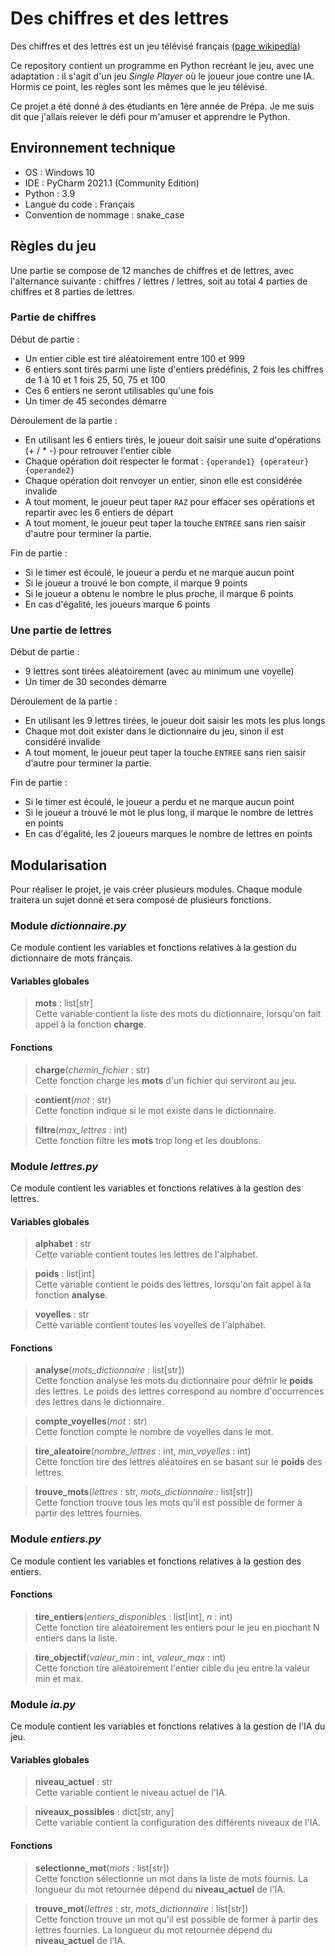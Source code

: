 # Des chiffres et des lettres

Des chiffres et des lettres est un jeu télévisé français
([page wikipedia](https://fr.wikipedia.org/wiki/Des_chiffres_et_des_lettres))

Ce repository contient un programme en Python recréant le jeu, avec une adaptation : il s'agit d'un jeu *Single Player*
où le joueur joue contre une IA. Hormis ce point, les règles sont les mêmes que le jeu télévisé.

Ce projet a été donné à des étudiants en 1ère année de Prépa. Je me suis dit que j'allais relever le défi pour m'amuser
et apprendre le Python.


## Environnement technique

- OS : Windows 10
- IDE : PyCharm 2021.1 (Community Edition)
- Python : 3.9
- Langue du code : Français
- Convention de nommage : snake_case


## Règles du jeu

Une partie se compose de 12 manches de chiffres et de lettres, avec l'alternance suivante :
chiffres / lettres / lettres, soit au total 4 parties de chiffres et 8 parties de lettres.


### Partie de chiffres

Début de partie :
- Un entier cible est tiré aléatoirement entre 100 et 999
- 6 entiers sont tirés parmi une liste d'entiers prédéfinis, 2 fois les chiffres de 1 à 10 et 1 fois 25, 50, 75 et 100
- Ces 6 entiers ne seront utilisables qu'une fois
- Un timer de 45 secondes démarre

Déroulement de la partie :
- En utilisant les 6 entiers tirés, le joueur doit saisir une suite d'opérations (+ / * -) pour retrouver l'entier cible
- Chaque opération doit respecter le format : `{operande1} {operateur} {operande2}`
- Chaque opération doit renvoyer un entier, sinon elle est considérée invalide
- A tout moment, le joueur peut taper `RAZ` pour effacer ses opérations et repartir avec les 6 entiers de départ
- A tout moment, le joueur peut taper la touche `ENTREE` sans rien saisir d'autre pour terminer la partie.

Fin de partie :
- Si le timer est écoulé, le joueur a perdu et ne marque aucun point
- Si le joueur a trouvé le bon compte, il marque 9 points
- Si le joueur a obtenu le nombre le plus proche, il marque 6 points
- En cas d'égalité, les joueurs marque 6 points


### Une partie de lettres

Début de partie :
- 9 lettres sont tirées aléatoirement (avec au minimum une voyelle)
- Un timer de 30 secondes démarre

Déroulement de la partie :
- En utilisant les 9 lettres tirées, le joueur doit saisir les mots les plus longs
- Chaque mot doit exister dans le dictionnaire du jeu, sinon il est considéré invalide
- A tout moment, le joueur peut taper la touche `ENTREE` sans rien saisir d'autre pour terminer la partie.

Fin de partie :
- Si le timer est écoulé, le joueur a perdu et ne marque aucun point
- Si le joueur a trouvé le mot le plus long, il marque le nombre de lettres en points
- En cas d'égalité, les 2 joueurs marques le nombre de lettres en points


## Modularisation

Pour réaliser le projet, je vais créer plusieurs modules.
Chaque module traitera un sujet donné et sera composé de plusieurs fonctions.


### Module _dictionnaire.py_

Ce module contient les variables et fonctions relatives à la gestion du dictionnaire de mots français.

#### Variables globales

> **mots** : list[str]\
> Cette variable contient la liste des mots du dictionnaire, lorsqu'on fait appel à la fonction **charge**.

#### Fonctions

> **charge**(*chemin_fichier* : str)\
> Cette fonction charge les **mots** d'un fichier qui serviront au jeu.

> **contient**(*mot* : str)\
> Cette fonction indique si le mot existe dans le dictionnaire.

> **filtre**(*max_lettres* : int)\
> Cette fonction filtre les **mots** trop long et les doublons.


### Module _lettres.py_

Ce module contient les variables et fonctions relatives à la gestion des lettres.

#### Variables globales

> **alphabet** : str\
> Cette variable contient toutes les lettres de l'alphabet.

> **poids** : list[int]\
> Cette variable contient le poids des lettres, lorsqu'on fait appel à la fonction **analyse**.

> **voyelles** : str\
> Cette variable contient toutes les voyelles de l'alphabet.

#### Fonctions

> **analyse**(*mots_dictionnaire* : list[str])\
> Cette fonction analyse les mots du dictionnaire pour défnir le **poids** des lettres.
> Le poids des lettres correspond au nombre d'occurrences des lettres dans le dictionnaire.

> **compte_voyelles**(*mot* : str)\
> Cette fonction compte le nombre de voyelles dans le mot.

> **tire_aleatoire**(*nombre_lettres* : int, *min_voyelles* : int)\
> Cette fonction tire des lettres aléatoires en se basant sur le **poids** des lettres.

> **trouve_mots**(*lettres* : str, *mots_dictionnaire* : list[str])\
> Cette fonction trouve tous les mots qu'il est possible de former à partir des lettres fournies.


### Module _entiers.py_

Ce module contient les variables et fonctions relatives à la gestion des entiers.

#### Fonctions

> **tire_entiers**(*entiers_disponibles* : list[int], *n* : int)\
> Cette fonction tire aléatoirement les entiers pour le jeu en piochant N entiers dans la liste.

> **tire_objectif**(*valeur_min* : int, *valeur_max* : int)\
> Cette fonction tire aléatoirement l'entier cible du jeu entre la valeur min et max.


### Module _ia.py_

Ce module contient les variables et fonctions relatives à la gestion de l'IA du jeu.

#### Variables globales

> **niveau_actuel** : str\
> Cette variable contient le niveau actuel de l'IA.

> **niveaux_possibles** : dict[str, any]\
> Cette variable contient la configuration des différents niveaux de l'IA. 

#### Fonctions

> **selectionne_mot**(*mots* : list[str])\
> Cette fonction sélectionne un mot dans la liste de mots fournis.
> La longueur du mot retournée dépend du **niveau_actuel** de l'IA.

> **trouve_mot**(*lettres* : str, *mots_dictionnaire* : list[str])\
> Cette fonction trouve un mot qu'il est possible de former à partir des lettres fournies.
> La longueur du mot retournée dépend du **niveau_actuel** de l'IA.


